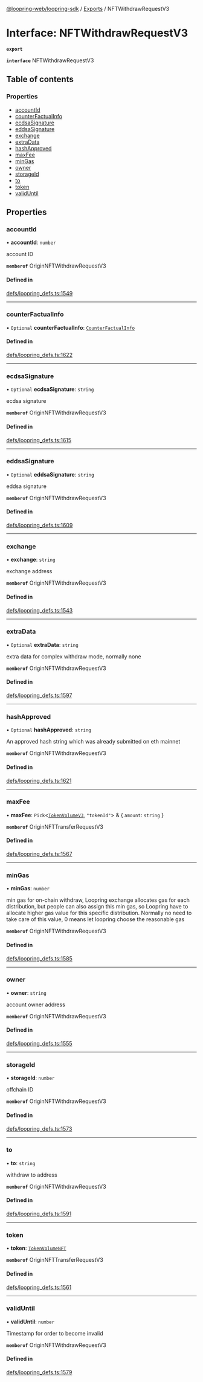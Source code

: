 [@loopring-web/loopring-sdk](../README.md) / [Exports](../modules.md) / NFTWithdrawRequestV3

# Interface: NFTWithdrawRequestV3

**`export`**

**`interface`** NFTWithdrawRequestV3

## Table of contents

### Properties

- [accountId](NFTWithdrawRequestV3.md#accountid)
- [counterFactualInfo](NFTWithdrawRequestV3.md#counterfactualinfo)
- [ecdsaSignature](NFTWithdrawRequestV3.md#ecdsasignature)
- [eddsaSignature](NFTWithdrawRequestV3.md#eddsasignature)
- [exchange](NFTWithdrawRequestV3.md#exchange)
- [extraData](NFTWithdrawRequestV3.md#extradata)
- [hashApproved](NFTWithdrawRequestV3.md#hashapproved)
- [maxFee](NFTWithdrawRequestV3.md#maxfee)
- [minGas](NFTWithdrawRequestV3.md#mingas)
- [owner](NFTWithdrawRequestV3.md#owner)
- [storageId](NFTWithdrawRequestV3.md#storageid)
- [to](NFTWithdrawRequestV3.md#to)
- [token](NFTWithdrawRequestV3.md#token)
- [validUntil](NFTWithdrawRequestV3.md#validuntil)

## Properties

### accountId

• **accountId**: `number`

account ID

**`memberof`** OriginNFTWithdrawRequestV3

#### Defined in

[defs/loopring_defs.ts:1549](https://github.com/Loopring/loopring_sdk/blob/300ee65/src/defs/loopring_defs.ts#L1549)

___

### counterFactualInfo

• `Optional` **counterFactualInfo**: [`CounterFactualInfo`](CounterFactualInfo.md)

#### Defined in

[defs/loopring_defs.ts:1622](https://github.com/Loopring/loopring_sdk/blob/300ee65/src/defs/loopring_defs.ts#L1622)

___

### ecdsaSignature

• `Optional` **ecdsaSignature**: `string`

ecdsa signature

**`memberof`** OriginNFTWithdrawRequestV3

#### Defined in

[defs/loopring_defs.ts:1615](https://github.com/Loopring/loopring_sdk/blob/300ee65/src/defs/loopring_defs.ts#L1615)

___

### eddsaSignature

• `Optional` **eddsaSignature**: `string`

eddsa signature

**`memberof`** OriginNFTWithdrawRequestV3

#### Defined in

[defs/loopring_defs.ts:1609](https://github.com/Loopring/loopring_sdk/blob/300ee65/src/defs/loopring_defs.ts#L1609)

___

### exchange

• **exchange**: `string`

exchange address

**`memberof`** OriginNFTWithdrawRequestV3

#### Defined in

[defs/loopring_defs.ts:1543](https://github.com/Loopring/loopring_sdk/blob/300ee65/src/defs/loopring_defs.ts#L1543)

___

### extraData

• `Optional` **extraData**: `string`

extra data for complex withdraw mode, normally none

**`memberof`** OriginNFTWithdrawRequestV3

#### Defined in

[defs/loopring_defs.ts:1597](https://github.com/Loopring/loopring_sdk/blob/300ee65/src/defs/loopring_defs.ts#L1597)

___

### hashApproved

• `Optional` **hashApproved**: `string`

An approved hash string which was already submitted on eth mainnet

**`memberof`** OriginNFTWithdrawRequestV3

#### Defined in

[defs/loopring_defs.ts:1621](https://github.com/Loopring/loopring_sdk/blob/300ee65/src/defs/loopring_defs.ts#L1621)

___

### maxFee

• **maxFee**: `Pick`<[`TokenVolumeV3`](TokenVolumeV3.md), ``"tokenId"``\> & { `amount`: `string`  }

**`memberof`** OriginNFTTransferRequestV3

#### Defined in

[defs/loopring_defs.ts:1567](https://github.com/Loopring/loopring_sdk/blob/300ee65/src/defs/loopring_defs.ts#L1567)

___

### minGas

• **minGas**: `number`

min gas for on-chain withdraw, Loopring exchange allocates gas for each distribution, but people can also assign this min gas, so Loopring have to allocate higher gas value for this specific distribution. Normally no need to take care of this value, 0 means let loopring choose the reasonable gas

**`memberof`** OriginNFTWithdrawRequestV3

#### Defined in

[defs/loopring_defs.ts:1585](https://github.com/Loopring/loopring_sdk/blob/300ee65/src/defs/loopring_defs.ts#L1585)

___

### owner

• **owner**: `string`

account owner address

**`memberof`** OriginNFTWithdrawRequestV3

#### Defined in

[defs/loopring_defs.ts:1555](https://github.com/Loopring/loopring_sdk/blob/300ee65/src/defs/loopring_defs.ts#L1555)

___

### storageId

• **storageId**: `number`

offchain ID

**`memberof`** OriginNFTWithdrawRequestV3

#### Defined in

[defs/loopring_defs.ts:1573](https://github.com/Loopring/loopring_sdk/blob/300ee65/src/defs/loopring_defs.ts#L1573)

___

### to

• **to**: `string`

withdraw to address

**`memberof`** OriginNFTWithdrawRequestV3

#### Defined in

[defs/loopring_defs.ts:1591](https://github.com/Loopring/loopring_sdk/blob/300ee65/src/defs/loopring_defs.ts#L1591)

___

### token

• **token**: [`TokenVolumeNFT`](TokenVolumeNFT.md)

**`memberof`** OriginNFTTransferRequestV3

#### Defined in

[defs/loopring_defs.ts:1561](https://github.com/Loopring/loopring_sdk/blob/300ee65/src/defs/loopring_defs.ts#L1561)

___

### validUntil

• **validUntil**: `number`

Timestamp for order to become invalid

**`memberof`** OriginNFTWithdrawRequestV3

#### Defined in

[defs/loopring_defs.ts:1579](https://github.com/Loopring/loopring_sdk/blob/300ee65/src/defs/loopring_defs.ts#L1579)
